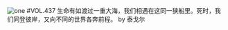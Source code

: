 ![one](http://image.wufazhuce.com/FnXDwBNusaGqHbYQp5uSc1ZHS3g1)
#VOL.437
生命有如渡过一重大海，我们相遇在这同一狭船里。死时，我们同登彼岸，又向不同的世界各奔前程。 by 泰戈尔